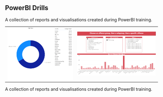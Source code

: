 ## PowerBI Drills

A collection of reports and visualisations created during PowerBI training.
<table>
  <tr>
    <td><img src="https://github.com/kristof-becode/PowerBI-Drills/blob/master/img/fig1.png" width=100% height=100%/></td>
    <td><img src="https://github.com/kristof-becode/PowerBI-Drills/blob/master/img/fig2.png" width=100% height=100%/></td>
  </tr>
 </table>

A collection of reports and visualisations created during PowerBI training.


